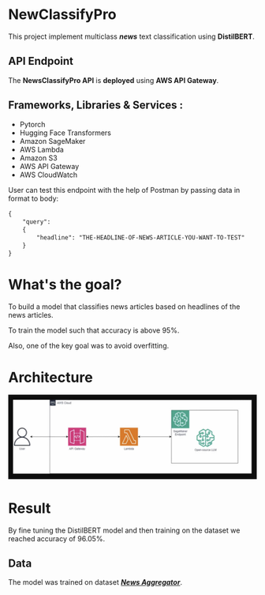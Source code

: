# NewClassifyPro

This project implement multiclass **_news_** text classification using **DistilBERT**.

## API Endpoint

The **NewsClassifyPro API** is **deployed** using **AWS API Gateway**.



## Frameworks, Libraries & Services : 
* Pytorch
* Hugging Face Transformers 
* Amazon SageMaker 
* AWS Lambda 
* Amazon S3 
* AWS API Gateway 
* AWS CloudWatch 


User can test this endpoint with the help of Postman by passing data in format to body:
```
{
    "query":
    {
        "headline": "THE-HEADLINE-OF-NEWS-ARTICLE-YOU-WANT-TO-TEST"
    }
}
```


# What's the goal?

To build a model that classifies news articles based on headlines of the news articles.

To train the model such that accuracy is above 95%.

Also, one of the key goal was to avoid overfitting.

# Architecture

![](work_flow.png)

# Result

By fine tuning the DistilBERT model and then training on the dataset we reached accuracy of 96.05%.

## Data

The model was trained on dataset [**_News Aggregator_**](https://archive.ics.uci.edu/dataset/359/news+aggregator).


